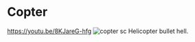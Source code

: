 # Copter
https://youtu.be/8KJareG-hfg
 ![copter sc](https://user-images.githubusercontent.com/17791454/164578965-269a51b5-e5b4-46f3-bbcc-1ed36298416f.png)
 Helicopter bullet hell.
